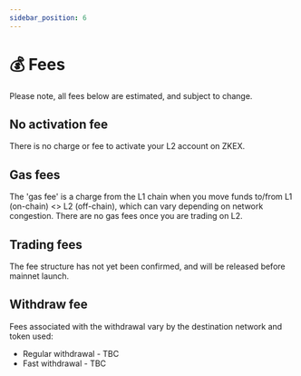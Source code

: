```yaml
---
sidebar_position: 6
---
```


# 💰️ Fees

Please note, all fees below are estimated, and subject to change.

## No activation fee

There is no charge or fee to activate your L2 account on ZKEX.

## Gas fees

The 'gas fee' is a charge from the L1 chain when you move funds to/from L1 (on-chain) \<\> L2 (off-chain), which can vary depending on network congestion. There are no gas fees once you are trading on L2.

## Trading fees

The fee structure has not yet been confirmed, and will be released before mainnet launch.

## Withdraw fee

Fees associated with the withdrawal vary by the destination network and token used:

- Regular withdrawal - TBC
- Fast withdrawal - TBC
